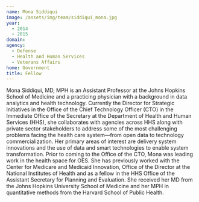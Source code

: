 ```yaml
---
name: Mona Siddiqui
image: /assets/img/team/siddiqui_mona.jpg
year: 
  - 2014
  - 2015
domain:
agency:
  - Defense
  - Health and Human Services
  - Veterans Affairs
home: Government
title: Fellow
---
```


Mona Siddiqui, MD, MPH is an Assistant Professor at the Johns Hopkins School of Medicine and a practicing physician with a background in data analytics and health technology. Currently the Director for Strategic Initiatives in the Office of the Chief Technology Officer (CTO) in the Immediate Office of the Secretary at the Department of Health and Human Services (HHS), she collaborates with agencies across HHS along with private sector stakeholders to address some of the most challenging problems facing the health care system—from open data to technology commercialization. Her primary areas of interest are delivery system innovations and the use of data and smart technologies to enable system transformation. Prior to coming to the Office of the CTO, Mona was leading work in the health space for OES. She has previously worked with the Center for Medicare and Medicaid Innovation, Office of the Director at the National Institutes of Health and as a fellow in the HHS Office of the Assistant Secretary for Planning and Evaluation. She received her MD from the Johns Hopkins University School of Medicine and her MPH in quantitative methods from the Harvard School of Public Health.
